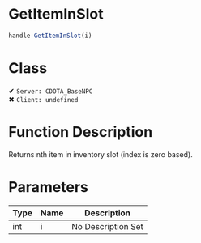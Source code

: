 # GetItemInSlot
```js
handle GetItemInSlot(i)
```
# Class
✔ `Server: CDOTA_BaseNPC`  
✖ `Client: undefined`  

# Function Description
Returns nth item in inventory slot (index is zero based).
# Parameters
Type|Name|Description
--|--|--
int|i|No Description Set
